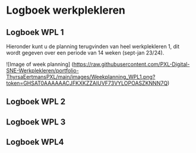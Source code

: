 # Logboek werkplekleren

## Logboek WPL 1
Hieronder kunt u de planning terugvinden van heel werkplekleren 1, dit wordt gegeven over een periode van 14 weken (sept-jan 23/24).
<!---<img src="../images/Weekplanning_WPL1.png" width="20%">--->
![Image of week planning]
(https://raw.githubusercontent.com/PXL-Digital-SNE-Werkplekleren/portfolio-ThyrsaEertmansPXL/main/images/Weekplanning_WPL1.png?token=GHSAT0AAAAAACJFKXKZZAIUVF73VYLOPOASZKNNN7Q)




## Logboek WPL 2

## Logboek WPL 3

## Logboek WPL4
